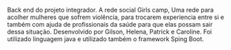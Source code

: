 Back end do projeto integrador. A rede social Girls camp, Uma rede para acolher mulheres que sofrem violência, para trocarem experiencia entre si e também com ajuda de profissionais da saúde para que elas possam sair dessa situação. Desenvolvido por Gilson, Helena, Patrick e Caroline. Foi utilizado linguagem java e utilizado também o framework Sping Boot.                                             

